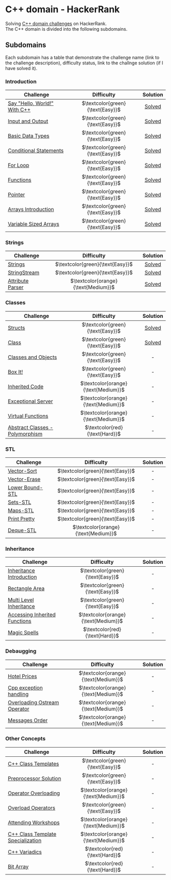 # C++ domain - HackerRank
Solving [C++ domain challenges](https://www.hackerrank.com/domains/cpp) on HackerRank.<br>
The C++ domain is divided into the following subdomains.<br>
## Subdomains
Each subdomain has a table that demonstrate the challenge name (link to the challenge description), difficulty status, link to the challnge solution (if I have solved it).
### Introduction
|  Challenge | Difficulty  |  Solution |  
|---------|:---------:|:---------:|
|[Say "Hello, World!" With C++](https://www.hackerrank.com/challenges/cpp-hello-world/problem) |  $\textcolor{green}{\text{Easy}}$ | [Solved](https://github.com/Yousef-Medhat56/hackerrank_cpp_domain/blob/main/introduction/hello_world.cpp)  |
|  [Input and Output](https://www.hackerrank.com/challenges/cpp-input-and-output/problem) | $\textcolor{green}{\text{Easy}}$  | [Solved](https://github.com/Yousef-Medhat56/hackerrank_cpp_domain/blob/main/introduction/input_and_output.cpp)  |
|  [Basic Data Types](https://www.hackerrank.com/challenges/c-tutorial-basic-data-types/problem) |  $\textcolor{green}{\text{Easy}}$ |  [Solved](https://github.com/Yousef-Medhat56/hackerrank_cpp_domain/blob/main/introduction/basic_data_types.cpp) |
| [Conditional Statements](https://www.hackerrank.com/challenges/c-tutorial-conditional-if-else/problem) | $\textcolor{green}{\text{Easy}}$| [Solved](https://github.com/Yousef-Medhat56/hackerrank_cpp_domain/blob/main/introduction/conditional_statements.cpp)|
|[For Loop](https://www.hackerrank.com/challenges/c-tutorial-for-loop/problem)|$\textcolor{green}{\text{Easy}}$| [Solved](https://github.com/Yousef-Medhat56/hackerrank_cpp_domain/blob/main/introduction/for_loop.cpp) |
|[Functions](https://www.hackerrank.com/challenges/c-tutorial-functions/problem)|$\textcolor{green}{\text{Easy}}$| [Solved](https://github.com/Yousef-Medhat56/hackerrank_cpp_domain/blob/main/introduction/functions.cpp) |
|[Pointer](https://www.hackerrank.com/challenges/c-tutorial-pointer/problem)|$\textcolor{green}{\text{Easy}}$|[Solved](https://github.com/Yousef-Medhat56/hackerrank_cpp_domain/blob/main/introduction/pointer.cpp)|
|[Arrays Introduction](https://www.hackerrank.com/challenges/arrays-introduction)|$\textcolor{green}{\text{Easy}}$|[Solved](https://github.com/Yousef-Medhat56/hackerrank_cpp_domain/blob/main/introduction/arrays_introduction.cpp)|
|[Variable Sized Arrays](https://www.hackerrank.com/challenges/variable-sized-arrays)|$\textcolor{green}{\text{Easy}}$| [Solved](https://github.com/Yousef-Medhat56/hackerrank_cpp_domain/blob/main/introduction/variable_sized_arrays.cpp) |

### Strings
|  Challenge | Difficulty  |  Solution |  
|------------|:-----------:|:-----------:|
|[Strings](https://www.hackerrank.com/challenges/c-tutorial-strings)|$\textcolor{green}{\text{Easy}}$|[Solved](https://github.com/Yousef-Medhat56/hackerrank_cpp_domain/blob/main/strings/strings.cpp)|
|[StringStream](https://www.hackerrank.com/challenges/c-tutorial-stringstream)|$\textcolor{green}{\text{Easy}}$| [Solved](https://github.com/Yousef-Medhat56/hackerrank_cpp_domain/blob/main/strings/stringstream.cpp)|
|[Attribute Parser](https://www.hackerrank.com/challenges/attribute-parser)|$\textcolor{orange}{\text{Medium}}$| [Solved](https://github.com/Yousef-Medhat56/hackerrank_cpp_domain/blob/main/strings/attribute_parser.cpp) |
### Classes
|  Challenge | Difficulty  |  Solution |  
|------------|:-----------:|:-----------:|
|[Structs](https://www.hackerrank.com/challenges/c-tutorial-struct)|$\textcolor{green}{\text{Easy}}$|[Solved](https://github.com/Yousef-Medhat56/hackerrank_cpp_domain/blob/main/classes/structs.cpp)|
|[Class](https://www.hackerrank.com/challenges/classes-objects)|$\textcolor{green}{\text{Easy}}$|[Solved](https://github.com/Yousef-Medhat56/hackerrank_cpp_domain/blob/main/classes/class.cpp)|
|[Classes and Objects](https://www.hackerrank.com/challenges/classes-objects)|$\textcolor{green}{\text{Easy}}$|-|
|[Box It!](https://www.hackerrank.com/challenges/box-it)|$\textcolor{green}{\text{Easy}}$|-|
|[Inherited Code](https://www.hackerrank.com/challenges/inherited-code)|$\textcolor{orange}{\text{Medium}}$|-|
|[Exceptional Server](https://www.hackerrank.com/challenges/exceptional-server)|$\textcolor{orange}{\text{Medium}}$|-|
|[Virtual Functions](https://www.hackerrank.com/challenges/virtual-functions)|$\textcolor{orange}{\text{Medium}}$|-|
|[Abstract Classes - Polymorphism](https://www.hackerrank.com/challenges/abstract-classes-polymorphism)|$\textcolor{red}{\text{Hard}}$|-|

### STL
|  Challenge | Difficulty  |  Solution |  
|------------|:-----------:|:-----------:|
|[Vector-Sort](https://www.hackerrank.com/challenges/vector-sort)|$\textcolor{green}{\text{Easy}}$|-|
|[Vector-Erase](https://www.hackerrank.com/challenges/vector-erase)|$\textcolor{green}{\text{Easy}}$|-|
|[Lower Bound-STL](https://www.hackerrank.com/challenges/cpp-lower-bound)|$\textcolor{green}{\text{Easy}}$|-|
|[Sets-STL](https://www.hackerrank.com/challenges/cpp-sets)|$\textcolor{green}{\text{Easy}}$|-|
|[Maps-STL](https://www.hackerrank.com/challenges/cpp-maps)|$\textcolor{green}{\text{Easy}}$|-|
|[Print Pretty](https://www.hackerrank.com/challenges/prettyprint)|$\textcolor{green}{\text{Easy}}$|-|
|[Deque-STL](https://www.hackerrank.com/challenges/deque-stl)|$\textcolor{orange}{\text{Medium}}$|-|
### Inheritance
|  Challenge | Difficulty  |  Solution |  
|------------|:-----------:|:-----------:|
|[Inheritance Introduction](https://www.hackerrank.com/challenges/inheritance-introduction)|$\textcolor{green}{\text{Easy}}$|-|
|[Rectangle Area](https://www.hackerrank.com/challenges/rectangle-area)|$\textcolor{green}{\text{Easy}}$|-|
|[Multi Level Inheritance](https://www.hackerrank.com/challenges/multi-level-inheritance-cpp)|$\textcolor{green}{\text{Easy}}$|-|
|[Accessing Inherited Functions](https://www.hackerrank.com/challenges/accessing-inherited-functions)|$\textcolor{orange}{\text{Medium}}$|-|
|[Magic Spells](https://www.hackerrank.com/challenges/magic-spells)|$\textcolor{red}{\text{Hard}}$|-|
### Debaugging
|  Challenge | Difficulty  |  Solution |  
|------------|:-----------:|:-----------:|
|[Hotel Prices](https://www.hackerrank.com/challenges/hotel-prices)|$\textcolor{orange}{\text{Medium}}$|-|
|[Cpp exception handling](https://www.hackerrank.com/challenges/cpp-exception-handling)|$\textcolor{orange}{\text{Medium}}$|-|
|[Overloading Ostream Operator](https://www.hackerrank.com/challenges/overloading-ostream-operator)|$\textcolor{orange}{\text{Medium}}$|-|
|[Messages Order](https://www.hackerrank.com/challenges/messages-order)|$\textcolor{orange}{\text{Medium}}$|-|
### Other Concepts
|  Challenge | Difficulty  |  Solution |  
|------------|:-----------:|:-----------:|
|[C++ Class Templates](https://www.hackerrank.com/challenges/c-class-templates)|$\textcolor{green}{\text{Easy}}$|-|
|[Preprocessor Solution](https://www.hackerrank.com/challenges/preprocessor-solution)|$\textcolor{green}{\text{Easy}}$|-|
|[Operator Overloading](https://www.hackerrank.com/challenges/operator-overloading)|$\textcolor{orange}{\text{Medium}}$|-|
|[Overload Operators](https://www.hackerrank.com/challenges/overload-operators)|$\textcolor{green}{\text{Easy}}$|-|
|[Attending Workshops](https://www.hackerrank.com/challenges/attending-workshops)|$\textcolor{orange}{\text{Medium}}$|-|
|[C++ Class Template Specialization](https://www.hackerrank.com/challenges/cpp-class-template-specialization)|$\textcolor{orange}{\text{Medium}}$|-|
|[C++ Variadics](https://www.hackerrank.com/challenges/cpp-variadics)|$\textcolor{red}{\text{Hard}}$|-|
|[Bit Array](https://www.hackerrank.com/challenges/bitset-1)|$\textcolor{red}{\text{Hard}}$|-|
